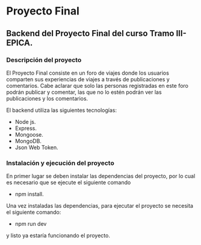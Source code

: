 # Proyecto Final

## Backend del Proyecto Final del curso Tramo III- EPICA.

### Descripción del proyecto

El Proyecto Final consiste en un foro de viajes donde los usuarios comparten sus experiencias de viajes a través de publicaciones y comentarios. Cabe aclarar que solo las personas registradas en este foro podrán publicar y comentar, las que no lo estén podrán ver las publicaciones y los comentarios.

El backend utiliza las siguientes tecnologías: 
* Node js. 
* Express. 
* Mongoose. 
* MongoDB.
* Json Web Token.

### Instalación y ejecución del proyecto

En primer lugar se deben instalar las dependencias del proyecto, por lo cual es necesario que se ejecute el siguiente comando

* npm install.

Una vez instaladas las dependencias, para ejecutar el proyecto se necesita el siguiente comando:

* npm run dev

y listo ya estaría funcionando el proyecto.